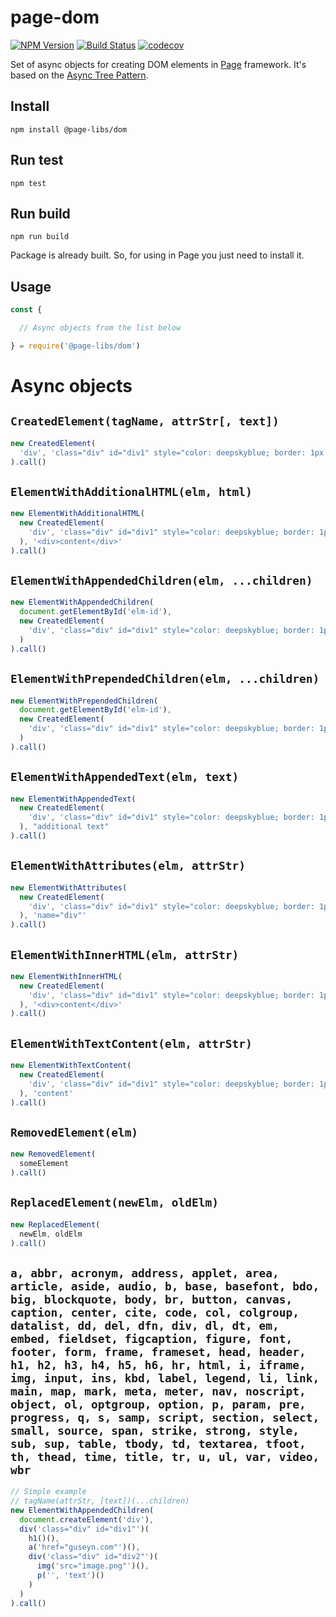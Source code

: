 # page-dom

[![NPM Version](https://img.shields.io/npm/v/@page-libs/dom.svg)](https://npmjs.org/package/@page-libs/dom)
[![Build Status](https://travis-ci.org/Guseyn/page-dom.svg?branch=master)](https://travis-ci.org/Guseyn/page-dom)
[![codecov](https://codecov.io/gh/Guseyn/page-dom/branch/master/graph/badge.svg)](https://codecov.io/gh/Guseyn/page-dom)

Set of async objects for creating DOM elements in [Page](https://github.com/Guseyn/page) framework.  It's based on the [Async Tree Pattern](https://github.com/Guseyn/async-tree-patern/blob/master/Async_Tree_Patern.pdf).

## Install

`npm install @page-libs/dom`

## Run test

`npm test`

## Run build

`npm run build`

Package is already built. So, for using in Page you just need to install it.

## Usage

```js
const { 

  // Async objects from the list below

} = require('@page-libs/dom')

```

# Async objects

## `CreatedElement(tagName, attrStr[, text])`

```js
new CreatedElement(
  'div', 'class="div" id="div1" style="color: deepskyblue; border: 1px solid solid;"', "text"
).call()

```

## `ElementWithAdditionalHTML(elm, html)`

```js
new ElementWithAdditionalHTML(
  new CreatedElement(
    'div', 'class="div" id="div1" style="color: deepskyblue; border: 1px solid solid;"'
  ), '<div>content</div>'
).call()

```

## `ElementWithAppendedChildren(elm, ...children)`

```js
new ElementWithAppendedChildren(
  document.getElementById('elm-id'),
  new CreatedElement(
    'div', 'class="div" id="div1" style="color: deepskyblue; border: 1px solid solid;"', "text"
  )
).call()

```

## `ElementWithPrependedChildren(elm, ...children)`

```js
new ElementWithPrependedChildren(
  document.getElementById('elm-id'),
  new CreatedElement(
    'div', 'class="div" id="div1" style="color: deepskyblue; border: 1px solid solid;"', "text"
  )
).call()

```

## `ElementWithAppendedText(elm, text)`

```js
new ElementWithAppendedText(
  new CreatedElement(
    'div', 'class="div" id="div1" style="color: deepskyblue; border: 1px solid solid;"', "text"
  ), "additional text"
).call()

```

## `ElementWithAttributes(elm, attrStr)`

```js
new ElementWithAttributes(
  new CreatedElement(
    'div', 'class="div" id="div1" style="color: deepskyblue; border: 1px solid solid;"', "text"
  ), 'name="div"'
).call()

```

## `ElementWithInnerHTML(elm, attrStr)`

```js
new ElementWithInnerHTML(
  new CreatedElement(
    'div', 'class="div" id="div1" style="color: deepskyblue; border: 1px solid solid;"'
  ), '<div>content</div>'
).call()

```

## `ElementWithTextContent(elm, attrStr)`

```js
new ElementWithTextContent(
  new CreatedElement(
    'div', 'class="div" id="div1" style="color: deepskyblue; border: 1px solid solid;"'
  ), 'content'
).call()

```

## `RemovedElement(elm)`

```js
new RemovedElement(
  someElement
).call()

```

## `ReplacedElement(newElm, oldElm)`

```js
new ReplacedElement(
  newElm, oldElm
).call()

```

## `a, abbr, acronym, address, applet, area, article, aside, audio, b, base, basefont, bdo, big, blockquote, body, br, button, canvas, caption, center, cite, code, col, colgroup, datalist, dd, del, dfn, div, dl, dt, em, embed, fieldset, figcaption, figure, font, footer, form, frame, frameset, head, header, h1, h2, h3, h4, h5, h6, hr, html, i, iframe, img, input, ins, kbd, label, legend, li, link, main, map, mark, meta, meter, nav, noscript, object, ol, optgroup, option, p, param, pre, progress, q, s, samp, script, section, select, small, source, span, strike, strong, style, sub, sup, table, tbody, td, textarea, tfoot, th, thead, time, title, tr, u, ul, var, video, wbr`

```js
// Simple example
// tagName(attrStr, [text])(...children)
new ElementWithAppendedChildren(
  document.createElement('div'),
  div('class="div" id="div1"')(
    h1()(), 
    a('href="guseyn.com"')(),
    div('class="div" id="div2"')(
      img('src="image.png"')(),
      p('', 'text')()
    )
  )
).call()

```
